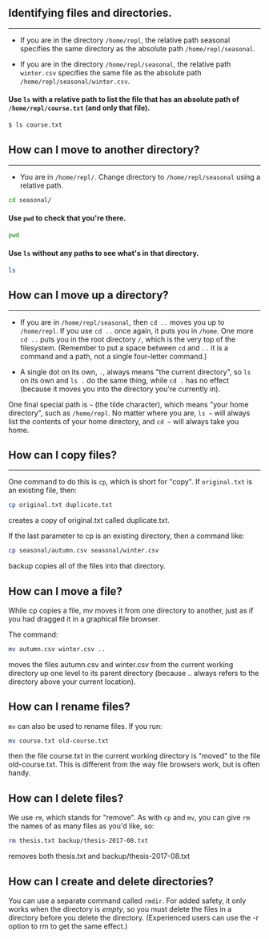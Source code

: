 ## Identifying files and directories.
***
- If you are in the directory `/home/repl`, the relative path seasonal specifies the same directory as the absolute path `/home/repl/seasonal`.

- If you are in the directory `/home/repl/seasonal`, the relative path `winter.csv` specifies the same file as the absolute path `/home/repl/seasonal/winter.csv`.

#### Use `ls` with a relative path to list the file that has an absolute path of `/home/repl/course.txt` (and only that file).

```bash
$ ls course.txt
```

## How can I move to another directory?
***
- You are in `/home/repl/`. Change directory to `/home/repl/seasonal` using a relative path.

```bash
cd seasonal/
```

#### Use `pwd` to check that you're there.

```bash
pwd
```

#### Use `ls` without any paths to see what's in that directory.
```bash
ls
```

## How can I move up a directory?
***
- If you are in `/home/repl/seasonal`, then `cd ..` moves you up to `/home/repl`. If you use `cd ..` once again, it puts you in `/home`. One more `cd ..` puts you in the root directory `/`, which is the very top of the filesystem. (Remember to put a space between `cd` and `..`  it is a command and a path, not a single four-letter command.)

- A single dot on its own,  `.`, always means "the current directory", so `ls` on its own and `ls .` do the same thing, while `cd .` has no effect (because it moves you into the directory you're currently in).

One final special path is `~` (the tilde character), which means "your home directory", such as `/home/repl`. No matter where you are, `ls ~` will always list the contents of your home directory, and `cd ~` will always take you home.


## How can I copy files?
***
One command to do this is `cp`, which is short for "copy". If `original.txt` is an existing file, then:

```bash
cp original.txt duplicate.txt
```

creates a copy of original.txt called duplicate.txt. 

If the last parameter to cp is an existing directory, then a command like:
```bash
cp seasonal/autumn.csv seasonal/winter.csv
``` 
backup copies all of the files into that directory.

## How can I move a file?
While cp copies a file, mv moves it from one directory to another, just as if you had dragged it in a graphical file browser.

The command:
```bash
mv autumn.csv winter.csv ..
```
moves the files autumn.csv and winter.csv from the current working directory up one level to its parent directory (because .. always refers to the directory above your current location).

## How can I rename files?
`mv` can also be used to rename files. If you run:
```bash
mv course.txt old-course.txt
```
then the file course.txt in the current working directory is "moved" to the file old-course.txt. This is different from the way file browsers work, but is often handy.


## How can I delete files?
We use `rm`, which stands for "remove". As with `cp` and `mv`, you can give `rm` the names of as many files as you'd like, so:

```bash
rm thesis.txt backup/thesis-2017-08.txt
```

removes both thesis.txt and backup/thesis-2017-08.txt

## How can I create and delete directories?
You can use a separate command called `rmdir`. For added safety, it only works when the directory is *empty*, so you must delete the files in a directory before you delete the directory. (Experienced users can use the -r option to rm to get the same effect.)